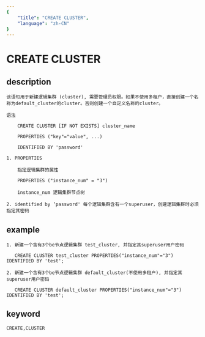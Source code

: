 ```yaml
---
{
    "title": "CREATE CLUSTER",
    "language": "zh-CN"
}
---
```


# CREATE CLUSTER
## description

    该语句用于新建逻辑集群 (cluster), 需要管理员权限。如果不使用多租户，直接创建一个名称为default_cluster的cluster。否则创建一个自定义名称的cluster。

    语法

        CREATE CLUSTER [IF NOT EXISTS] cluster_name

        PROPERTIES ("key"="value", ...)
        
        IDENTIFIED BY 'password'
        
    1. PROPERTIES

        指定逻辑集群的属性

        PROPERTIES ("instance_num" = "3")

        instance_num 逻辑集群节点树

    2. identified by ‘password' 每个逻辑集群含有一个superuser，创建逻辑集群时必须指定其密码

## example

    1. 新建一个含有3个be节点逻辑集群 test_cluster, 并指定其superuser用户密码

       CREATE CLUSTER test_cluster PROPERTIES("instance_num"="3") IDENTIFIED BY 'test';

    2. 新建一个含有3个be节点逻辑集群 default_cluster(不使用多租户), 并指定其superuser用户密码

       CREATE CLUSTER default_cluster PROPERTIES("instance_num"="3") IDENTIFIED BY 'test';
  
## keyword
    CREATE,CLUSTER

